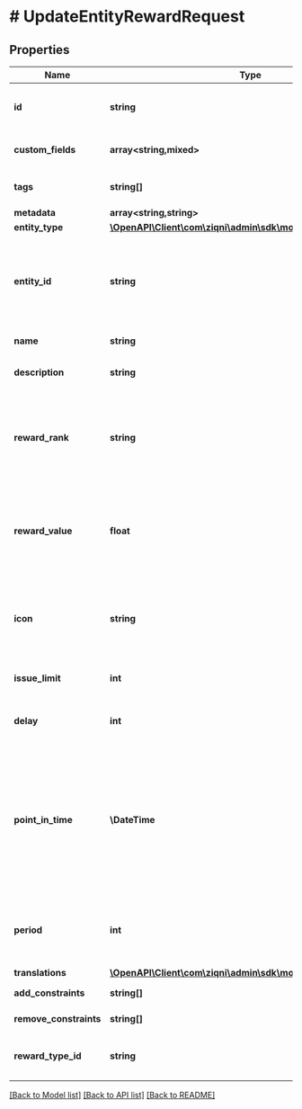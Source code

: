 # # UpdateEntityRewardRequest

## Properties

Name | Type | Description | Notes
------------ | ------------- | ------------- | -------------
**id** | **string** | A unique system generated identifier |
**custom_fields** | **array<string,mixed>** | A list of id&#39;s used to add cutom fields | [optional]
**tags** | **string[]** | A list of id&#39;s used to tag models | [optional]
**metadata** | **array<string,string>** |  | [optional]
**entity_type** | [**\OpenAPI\Client\com\ziqni\admin\sdk\model\RewardEntityType**](RewardEntityType.md) |  | [optional]
**entity_id** | **string** | A unique identifier of an achievement or contest. Dependant on entityType | [optional]
**name** | **string** | The name of a reward | [optional]
**description** | **string** | The description of a Reward | [optional]
**reward_rank** | **string** | If used in the context of contest this will associate with the rank of the leaderboard | [optional]
**reward_value** | **float** | Numerical value of the reward that will be issued based on the reward type | [optional]
**icon** | **string** | An Icon id that has been pre uploaded to the system to display for reward | [optional]
**issue_limit** | **int** | how many of thsese rewards are | [optional]
**delay** | **int** | Delay of issuing a reward in minutes | [optional]
**point_in_time** | **\DateTime** | ISO8601 timestamp for when a Reward is available until a specific point in time. All records are stored in UTC time zone | [optional]
**period** | **int** | Reward available for a period of time from issuing in minutes | [optional]
**translations** | [**\OpenAPI\Client\com\ziqni\admin\sdk\model\Translation[]**](Translation.md) |  | [optional]
**add_constraints** | **string[]** | Additional constraints | [optional]
**remove_constraints** | **string[]** | Additional constraints | [optional]
**reward_type_id** | **string** | A unique id of the Reward Type | [optional]

[[Back to Model list]](../../README.md#models) [[Back to API list]](../../README.md#endpoints) [[Back to README]](../../README.md)
